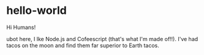 # hello-world

Hi Humans!

ubot here, I lke Node.js and Cofeescript (that's what I'm made of!!).
I've had tacos on the moon and find them far superior to Earth tacos.
